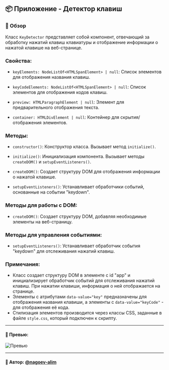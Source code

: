 ## 📦 Приложение - Детектор клавиш

### 🚀 Обзор

Класс `KeyDetector` представляет собой компонент, отвечающий за обработку нажатий клавиш клавиатуры и отображение информации о нажатой клавише на веб-странице.

### Свойства:

- `keyElements: NodeListOf<HTMLSpanElement> | null`: Список элементов для отображения названия клавиш.

- `keyCodeElements: NodeListOf<HTMLSpanElement> | null`: Список элементов для отображения кодов клавиш.

- `preview: HTMLParagraphElement | null`: Элемент для предварительного отображения текста.

- `container: HTMLDivElement | null`: Контейнер для скрытия/отображения элементов.

### Методы:

- `constructor()`: Конструктор класса. Вызывает метод `initialize()`.

- `initialize()`: Инициализация компонента. Вызывает методы `createDOM()` и `setupEventListeners()`.

- `createDOM()`: Создает структуру DOM для отображения информации о нажатой клавише.

- `setupEventListeners()`: Устанавливает обработчики событий, основанные на событии "keydown".

### Методы для работы с DOM:

- `createDOM()`: Создает структуру DOM, добавляя необходимые элементы на веб-страницу.

### Методы для управления событиями:

- `setupEventListeners()`: Устанавливает обработчик события "keydown" для отслеживания нажатий клавиш.

### Примечания:
- Класс создает структуру DOM в элементе с id "app" и инициализирует обработчик событий для отслеживания нажатий клавиш. При нажатии клавиши, информация о ней отображается на странице.
- Элементы с атрибутами `data-value="key"` предназначены для отображения названия клавиши, а элементы с `data-value="keyCode"` - для отображения её кода.
- Стилизация элементов производится через классы CSS, заданные в файле `style.css`, который подключен к скрипту.





---
#### 🌄 Превью:
![Превью](https://lh3.googleusercontent.com/drive-viewer/AITFw-we--QLVGaSVGUkGD2FBzZZP9EoWadtLsv9jVepehWavEJXyIZoqYr7EtjmSQmqUJ5nmC7_XGJ_EkalgDaUDZ10Qwy5lQ=s1600)


-----
#### 🙌 Автор: [@nagoev-alim](https://github.com/nagoev-alim)

